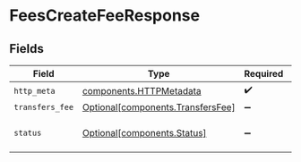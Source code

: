 # FeesCreateFeeResponse


## Fields

| Field                                                                        | Type                                                                         | Required                                                                     | Description                                                                  |
| ---------------------------------------------------------------------------- | ---------------------------------------------------------------------------- | ---------------------------------------------------------------------------- | ---------------------------------------------------------------------------- |
| `http_meta`                                                                  | [components.HTTPMetadata](../../models/components/httpmetadata.md)           | :heavy_check_mark:                                                           | N/A                                                                          |
| `transfers_fee`                                                              | [Optional[components.TransfersFee]](../../models/components/transfersfee.md) | :heavy_minus_sign:                                                           | OK                                                                           |
| `status`                                                                     | [Optional[components.Status]](../../models/components/status.md)             | :heavy_minus_sign:                                                           | INVALID_ARGUMENT: The request has an invalid argument.                       |